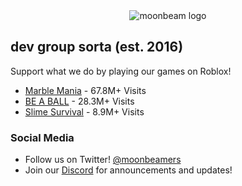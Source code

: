 <div align="center">
	<picture>
		<source media="(prefers-color-scheme: dark)" srcset="https://moonbeam.gg/images/mb-logo.png">
		<source media="(prefers-color-scheme: light)" srcset="https://moonbeam.gg/images/mb-logo-black.png">
		<img alt="moonbeam logo" src="https://moonbeam.gg/images/mb-logo-black.png">
	</picture>
</div>

## dev group sorta (est. 2016)

Support what we do by playing our games on Roblox!
* [Marble Mania](https://moonbeam.gg/mm) - 67.8M+ Visits
* [BE A BALL](https://moonbeam.gg/bab) - 28.3M+ Visits
* [Slime Survival](https://moonbeam.gg/slimes) - 8.9M+ Visits

### Social Media
* Follow us on Twitter! [@moonbeamers](https://twitter.com/moonbeamers)
* Join our [Discord](https://discord.gg/eSCXD84) for announcements and updates!
